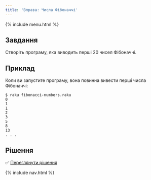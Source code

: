 ```yaml
---
title: 'Вправа: Числа Фібоначчі'
---
```


{% include menu.html %}

## Завдання

Створіть програму, яка виводить перші 20 чисел Фібоначчі.

## Приклад

Коли ви запустите програму, вона повинна вивести перші числа Фібоначчі:

```console
$ raku fibonacci-numbers.raku
0
1
1
2
3
5
8
13
. . .
```

## Рішення

✅ [Переглянути рішення](solution)

{% include nav.html %}